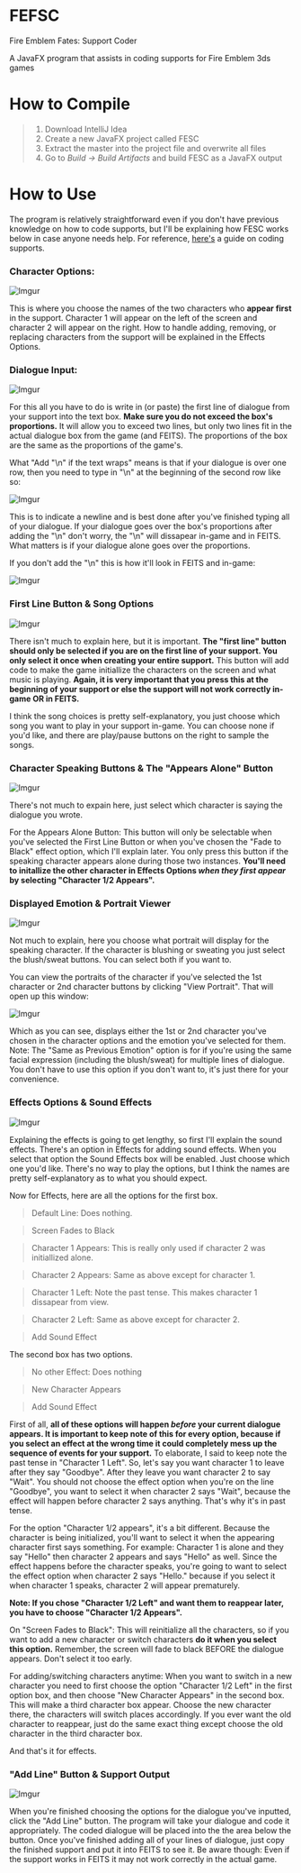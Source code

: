 # FEFSC
Fire Emblem Fates: Support Coder

A JavaFX program that assists in coding supports for Fire Emblem 3ds games

# How to Compile

> 1. Download IntelliJ Idea
> 2. Create a new JavaFX project called FESC
> 3. Extract the master into the project file and overwrite all files
> 4. Go to *Build -> Build Artifacts* and build FESC as a JavaFX output

# How to Use
The program is relatively straightforward even if you don't have previous knowledge on how to code supports, but I'll be explaining how FESC works below in case anyone needs help. For reference, [here's](http://pastebin.com/0g7jf3i3) a guide on coding supports.


### Character Options:
![Imgur](http://i.imgur.com/3pRe2YW.png)

This is where you choose the names of the two characters who **appear first** in the support. Character 1 will appear on the left of the screen and character 2 will appear on the right. How to handle adding, removing, or replacing characters from the support will be explained in the Effects Options.


### Dialogue Input:
![Imgur](http://i.imgur.com/MBHa0p7.png)

For this all you have to do is write in (or paste) the first line of dialogue from your support into the text box.
**Make sure you do not exceed the box's proportions.** It will allow you to exceed two lines, but only two lines fit in the actual dialogue box from the game (and FEITS). The proportions of the box are the same as the proportions of the game's.

What "Add "\n" if the text wraps" means is that if your dialogue is over one row, then you need to type in "\n" at the beginning of the second row like so:

![Imgur](http://i.imgur.com/s2yeJEl.png)

This is to indicate a newline and is best done after you've finished typing all of your dialogue. If your dialogue goes over the box's proportions after adding the "\n" don't worry, the "\n" will dissapear in-game and in FEITS. What matters is if your dialogue alone goes over the proportions. 

If you don't add the "\n" this is how it'll look in FEITS and in-game:

![Imgur](http://i.imgur.com/zKAkTQ9.png)


### First Line Button & Song Options
![Imgur](http://i.imgur.com/MhsfyVI.png)

There isn't much to explain here, but it is important. **The "first line" button should only be selected if you are on the first line of your support. You only select it once when creating your entire support.** This button will add code to make the game initiallize the characters on the screen and what music is playing. **Again, it is very important that you press this at the beginning of your support or else the support will not work correctly in-game OR in FEITS.**

I think the song choices is pretty self-explanatory, you just choose which song you want to play in your support in-game. You can choose none if you'd like, and there are play/pause buttons on the right to sample the songs.


### Character Speaking Buttons & The "Appears Alone" Button
![Imgur](http://i.imgur.com/obgejEW.png)

There's not much to expain here, just select which character is saying the dialogue you wrote.

For the Appears Alone Button: This button will only be selectable when you've selected the First Line Button or when you've chosen the "Fade to Black" effect option, which I'll explain later. You only press this button if the speaking character appears alone during those two instances. **You'll need to initallize the other character in Effects Options _when they first appear_ by selecting "Character 1/2 Appears".**


### Displayed Emotion & Portrait Viewer
![Imgur](http://i.imgur.com/SerRt6h.png)

Not much to explain, here you choose what portrait will display for the speaking character. If the character is blushing or sweating you just select the blush/sweat buttons. You can select both if you want to.

You can view the portraits of the character if you've selected the 1st character or 2nd character buttons by clicking "View Portrait". That will open up this window:

![Imgur](http://i.imgur.com/6LLuY5Z.png?1)

Which as you can see, displays either the 1st or 2nd character you've chosen in the character options and the emotion you've selected for them. 
Note: The "Same as Previous Emotion" option is for if you're using the same facial expression (including the blush/sweat) for multiple lines of dialogue. You don't have to use this option if you don't want to, it's just there for your convenience.


### Effects Options & Sound Effects
![Imgur](http://i.imgur.com/GAP3foc.png)

Explaining the effects is going to get lengthy, so first I'll explain the sound effects.
There's an option in Effects for adding sound effects. When you select that option the Sound Effects box will be enabled. Just choose which one you'd like. There's no way to play the options, but I think the names are pretty self-explanatory as to what you should expect. 

Now for Effects, here are all the options for the first box.

> Default Line: Does nothing.

> Screen Fades to Black

> Character 1 Appears: This is really only used if character 2 was initiallized alone.

> Character 2 Appears: Same as above except for character 1.

> Character 1 Left: Note the past tense. This makes character 1 dissapear from view.

> Character 2 Left: Same as above except for character 2.

> Add Sound Effect


The second box has two options.

> No other Effect: Does nothing

> New Character Appears

> Add Sound Effect


First of all, **all of these options will happen _before_ your current dialogue appears. It is important to keep note of this for every option, because if you select an effect at the wrong time it could completely mess up the sequence of events for your support.** 
To elaborate, I said to keep note the past tense in "Character 1 Left". So, let's say you want character 1 to leave after they say "Goodbye". After they leave you want character 2 to say "Wait". You should not choose the effect option when you're on the line "Goodbye", you want to select it when character 2 says "Wait", because the effect will happen before character 2 says anything. That's why it's in past tense.

For the option "Character 1/2 appears", it's a bit different. Because the character is being initialized, you'll want to select it when the appearing character first says something. For example: Character 1 is alone and they say "Hello" then character 2 appears and says "Hello" as well. Since the effect happens before the character speaks, you're going to want to select the effect option when character 2 says "Hello." because if you select it when character 1 speaks, character 2 will appear prematurely.

**Note: If you chose "Character 1/2 Left" and want them to reappear later, you have to choose "Character 1/2 Appears".**

On "Screen Fades to Black": This will reinitialize all the characters, so if you want to add a new character or switch characters **do it when you select this option.** Remember, the screen will fade to black BEFORE the dialogue appears. Don't select it too early.

For adding/switching characters anytime: When you want to switch in a new character you need to first choose the option "Character 1/2 Left" in the first option box, and then choose "New Character Appears" in the second box. This will make a third character box appear. Choose the new character there, the characters will switch places accordingly. If you ever want the old character to reappear, just do the same exact thing except choose the old character in the third character box.

And that's it for effects.

### "Add Line" Button & Support Output
![Imgur](http://i.imgur.com/QoeWozt.png)

When you're finished choosing the options for the dialogue you've inputted, click the "Add Line" button. The program will take your dialogue and code it appropriately. The coded dialogue will be placed into the the area below the button. 
Once you've finished adding all of your lines of dialogue, just copy the finished support and put it into FEITS to see it. 
Be aware though: Even if the support works in FEITS it may not work correctly in the actual game. 
